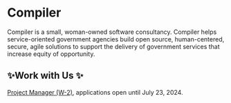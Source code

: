 # Compiler

Compiler is a small, woman-owned software consultancy. Compiler helps service-oriented government agencies build open source, human-centered, secure, agile solutions to support the delivery of government services that increase equity of opportunity.

## ✨Work with Us ✨

[Project Manager (W-2)](https://compiler.la/jobs/project-manager), applications open until July 23, 2024.
